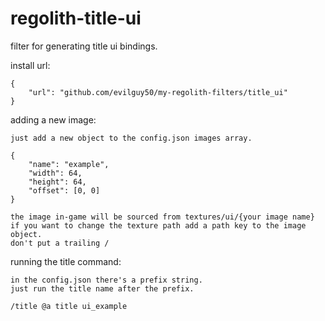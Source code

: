 # regolith-title-ui

filter for generating title ui bindings.

install url:

    {
        "url": "github.com/evilguy50/my-regolith-filters/title_ui"
    }

adding a new image:

    just add a new object to the config.json images array.

    {
        "name": "example",
        "width": 64,
        "height": 64,
        "offset": [0, 0]
    }

    the image in-game will be sourced from textures/ui/{your image name}
    if you want to change the texture path add a path key to the image object.
    don't put a trailing /

running the title command:

    in the config.json there's a prefix string.
    just run the title name after the prefix.

    /title @a title ui_example